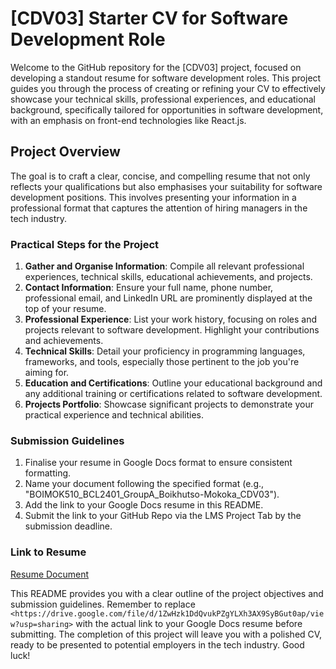 # [CDV03] Starter CV for Software Development Role

Welcome to the GitHub repository for the [CDV03] project, focused on developing a standout resume for software development roles. This project guides you through the process of creating or refining your CV to effectively showcase your technical skills, professional experiences, and educational background, specifically tailored for opportunities in software development, with an emphasis on front-end technologies like React.js.

## Project Overview

The goal is to craft a clear, concise, and compelling resume that not only reflects your qualifications but also emphasises your suitability for software development positions. This involves presenting your information in a professional format that captures the attention of hiring managers in the tech industry.

### Practical Steps for the Project

1. **Gather and Organise Information**: Compile all relevant professional experiences, technical skills, educational achievements, and projects.
2. **Contact Information**: Ensure your full name, phone number, professional email, and LinkedIn URL are prominently displayed at the top of your resume.
3. **Professional Experience**: List your work history, focusing on roles and projects relevant to software development. Highlight your contributions and achievements.
4. **Technical Skills**: Detail your proficiency in programming languages, frameworks, and tools, especially those pertinent to the job you're aiming for.
5. **Education and Certifications**: Outline your educational background and any additional training or certifications related to software development.
6. **Projects Portfolio**: Showcase significant projects to demonstrate your practical experience and technical abilities.

### Submission Guidelines
1. Finalise your resume in Google Docs format to ensure consistent formatting.
2. Name your document following the specified format (e.g., "BOIMOK510_BCL2401_GroupA_Boikhutso-Mokoka_CDV03").
3. Add the link to your Google Docs resume in this README.
4. Submit the link to your GitHub Repo via the LMS Project Tab by the submission deadline.

### Link to Resume
[Resume Document](<https://drive.google.com/file/d/1ZwHzk1DdQvukPZgYLXh3AX9SyBGut0ap/view?usp=sharing>)

This README provides you with a clear outline of the project objectives and submission guidelines. Remember to replace `<https://drive.google.com/file/d/1ZwHzk1DdQvukPZgYLXh3AX9SyBGut0ap/view?usp=sharing>` with the actual link to your Google Docs resume before submitting. The completion of this project will leave you with a polished CV, ready to be presented to potential employers in the tech industry. Good luck!

